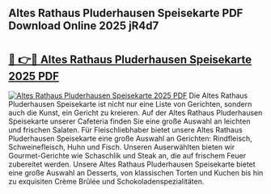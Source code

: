 ## Altes Rathaus Pluderhausen Speisekarte PDF Download Online 2025 jR4d7

# <h2><a href="http://gce8c1.nevu.top/?p=Altes+Rathaus+Pluderhausen+Speisekarte">🔗 👉🔴 Altes Rathaus Pluderhausen Speisekarte 2025 PDF</a></h2>

[![Altes Rathaus Pluderhausen Speisekarte 2025 PDF](https://i.imgur.com/dBaPXMq.png)](http://gce8c1.nevu.top/?p=Altes+Rathaus+Pluderhausen+Speisekarte)
Die Altes Rathaus Pluderhausen Speisekarte ist nicht nur eine Liste von Gerichten, sondern auch die Kunst, ein Gericht zu kreieren. Auf der Altes Rathaus Pluderhausen Speisekarte unserer Cafeteria finden Sie eine große Auswahl an leichten und frischen Salaten. Für Fleischliebhaber bietet unsere Altes Rathaus Pluderhausen Speisekarte eine große Auswahl an Gerichten: Rindfleisch, Schweinefleisch, Huhn und Fisch. Unseren Auserwählten bieten wir Gourmet-Gerichte wie Schaschlik und Steak an, die auf frischem Feuer zubereitet werden. Unsere Altes Rathaus Pluderhausen Speisekarte bietet eine große Auswahl an Desserts, von klassischen Torten und Kuchen bis hin zu exquisiten Crème Brûlée und Schokoladenspezialitäten.
